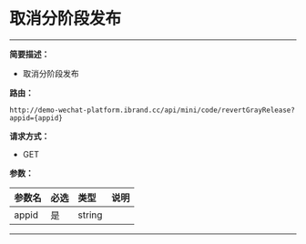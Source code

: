 
# 取消分阶段发布


 ****

**简要描述：**


- 取消分阶段发布


**路由：**

```
http://demo-wechat-platform.ibrand.cc/api/mini/code/revertGrayRelease?appid={appid}

```
**请求方式：**
- GET

**参数：**

|参数名|必选|类型|说明|
|:----    |:---|:----- |-----   |
|appid |是  |string |  |

 ****



